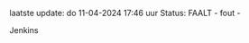 laatste update: 
do 11-04-2024 17:46   uur 
Status: FAALT - fout - 
<div class="service R">Jenkins</div>